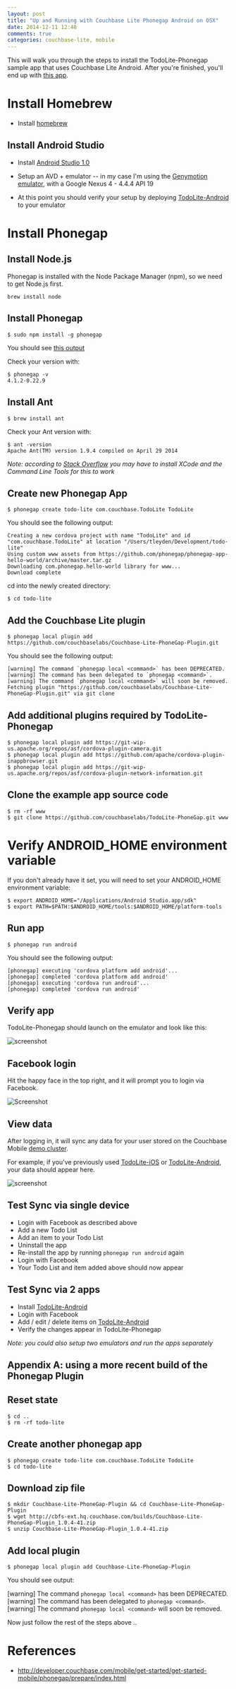 ```yaml
---
layout: post
title: "Up and Running with Couchbase Lite Phonegap Android on OSX"
date: 2014-12-11 12:48
comments: true
categories: couchbase-lite, mobile
---
```


This will walk you through the steps to install the TodoLite-Phonegap sample app that uses Couchbase Lite Android.  After you're finished, you'll end up with [this app](http://tleyden-misc.s3.amazonaws.com/blog_images/TodoLitePhonegap.png).

# Install Homebrew

* Install [homebrew](http://brew.sh/)

## Install Android Studio 

* Install [Android Studio 1.0](https://developer.android.com/sdk/index.html) 

* Setup an AVD + emulator -- in my case I'm using the [Genymotion emulator](https://www.genymotion.com/), with a Google Nexus 4 - 4.4.4 API 19

* At this point you should verify your setup by deploying [TodoLite-Android](https://github.com/couchbaselabs/ToDoLite-Android) to your emulator

# Install Phonegap

## Install Node.js

Phonegap is installed with the Node Package Manager (npm), so we need to get Node.js first.

```
brew install node
```

## Install Phonegap

```
$ sudo npm install -g phonegap
```

You should see [this output](https://gist.github.com/tleyden/94bf77d084fa9a6cca0c)

Check your version with:

```
$ phonegap -v
4.1.2-0.22.9
```

## Install Ant

```
$ brew install ant
```

Check your Ant version with:

```
$ ant -version
Apache Ant(TM) version 1.9.4 compiled on April 29 2014
```

*Note: according to [Stack Overflow](http://superuser.com/questions/610157/how-do-i-install-ant-on-os-x-mavericks) you may have to install XCode and the Command Line Tools for this to work*

## Create new Phonegap App

```
$ phonegap create todo-lite com.couchbase.TodoLite TodoLite

```

You should see the following output:

    Creating a new cordova project with name "TodoLite" and id "com.couchbase.TodoLite" at location "/Users/tleyden/Development/todo-lite"
    Using custom www assets from https://github.com/phonegap/phonegap-app-hello-world/archive/master.tar.gz
    Downloading com.phonegap.hello-world library for www...
    Download complete

cd into the newly created directory:

```
$ cd todo-lite
```

## Add the Couchbase Lite plugin

```
$ phonegap local plugin add https://github.com/couchbaselabs/Couchbase-Lite-PhoneGap-Plugin.git
```

You should see the following output:

    [warning] The command `phonegap local <command>` has been DEPRECATED.
    [warning] The command has been delegated to `phonegap <command>`.
    [warning] The command `phonegap local <command>` will soon be removed.
    Fetching plugin "https://github.com/couchbaselabs/Couchbase-Lite-PhoneGap-Plugin.git" via git clone

## Add additional plugins required by TodoLite-Phonegap

```
$ phonegap local plugin add https://git-wip-us.apache.org/repos/asf/cordova-plugin-camera.git
$ phonegap local plugin add https://github.com/apache/cordova-plugin-inappbrowser.git 
$ phonegap local plugin add https://git-wip-us.apache.org/repos/asf/cordova-plugin-network-information.git
```

## Clone the example app source code

```
$ rm -rf www
$ git clone https://github.com/couchbaselabs/TodoLite-PhoneGap.git www
```

# Verify ANDROID_HOME environment variable

If you don't already have it set, you will need to set your ANDROID_HOME environment variable:

```
$ export ANDROID_HOME="/Applications/Android Studio.app/sdk"
$ export PATH=$PATH:$ANDROID_HOME/tools:$ANDROID_HOME/platform-tools
```

## Run app

```
$ phonegap run android
```

You should see the following output:

    [phonegap] executing 'cordova platform add android'...
    [phonegap] completed 'cordova platform add android'
    [phonegap] executing 'cordova run android'...
    [phonegap] completed 'cordova run android'


## Verify app 

TodoLite-Phonegap should launch on the emulator and look like this:

![screenshot](http://tleyden-misc.s3.amazonaws.com/blog_images/TodoLitePhonegap.png)

## Facebook login

Hit the happy face in the top right, and it will prompt you to login via Facebook.

![Screenshot](http://tleyden-misc.s3.amazonaws.com/blog_images/TodoLitePhoneGapFacebook.png)

## View data

After logging in, it will sync any data for your user stored on the Couchbase Mobile [demo cluster](https://github.com/couchbaselabs/TodoLite-PhoneGap/blob/aa8bc5a6b35ce8d49ec089ec79952f1a50e207a2/js/index.js#L30).  

For example, if you've previously used [TodoLite-iOS](https://github.com/couchbaselabs/ToDoLite-iOS) or [TodoLite-Android](https://github.com/couchbaselabs/ToDoLite-Android), your data should appear here.

![screenshot](http://tleyden-misc.s3.amazonaws.com/blog_images/TodoLitePhoneGapData.png)

## Test Sync via single device

* Login with Facebook as described above
* Add a new Todo List
* Add an item to your Todo List
* Uninstall the app
* Re-install the app by running `phonegap run android` again
* Login with Facebook
* Your Todo List and item added above should now appear

## Test Sync via 2 apps

* Install [TodoLite-Android](https://github.com/couchbaselabs/ToDoLite-Android)
* Login with Facebook
* Add / edit / delete items on [TodoLite-Android](https://github.com/couchbaselabs/ToDoLite-Android)
* Verify the changes appear in TodoLite-Phonegap

*Note: you could also setup two emulators and run the apps separately*

## Appendix A: using a more recent build of the Phonegap Plugin

## Reset state

```
$ cd .. 
$ rm -rf todo-lite
```

## Create another phonegap app

```
$ phonegap create todo-lite com.couchbase.TodoLite TodoLite
$ cd todo-lite
```

## Download zip file

```
$ mkdir Couchbase-Lite-PhoneGap-Plugin && cd Couchbase-Lite-PhoneGap-Plugin
$ wget http://cbfs-ext.hq.couchbase.com/builds/Couchbase-Lite-PhoneGap-Plugin_1.0.4-41.zip
$ unzip Couchbase-Lite-PhoneGap-Plugin_1.0.4-41.zip
```

## Add local plugin

```
$ phonegap local plugin add Couchbase-Lite-PhoneGap-Plugin
```

You should see output:

 [warning] The command `phonegap local <command>` has been DEPRECATED.
 [warning] The command has been delegated to `phonegap <command>`.
 [warning] The command `phonegap local <command>` will soon be removed.

Now just follow the rest of the steps above ..

# References

* http://developer.couchbase.com/mobile/get-started/get-started-mobile/phonegap/prepare/index.html
